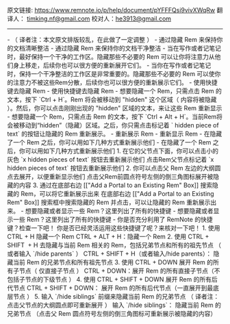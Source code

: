 原文链接: https://www.remnote.io/p/help/document/pYFFFQsi9vivXWqRw
翻译人： timking.nf@gmail.com
校对人：he3913@gmail.com

<hr/>
- （ 译者注：本文原文排版较乱，在此做了一定调整 ）
- 通过隐藏 Rem 来保持你的文档清晰整洁
- 通过隐藏 Rem 来保持你的文档干净整洁
	- 当在写作或者记笔记时，最好保持一个干净的工作区。隐藏那些不必要的 Rem 可以让你将注意力从他们身上移走，后续你也可以很方便的重新展开它们。
	- 当你在写作或者记笔记时，保持一个干净整洁的工作区是非常重要的。隐藏那些不必要的 Rem 可以使你的注意力不被这些Rem分散，后续你也可以很方便的重新展示它们。
- 使用快捷键去隐藏 Rem
- 使用快捷键去隐藏 Rem
	- 想要隐藏一个 Rem，只需点击 Rem 的文本，按下 `Ctrl + H`。Rem 将会被移动到 "hidden" 这个区域（ 内容将被隐藏 ）。然后，你可以点击刚刚出现的 "hidden" 区域的文本，来让这些 Rem 重新显示
	- 想要隐藏一个 Rem，只需点击 Rem 的文本，按下 `Ctrl + Alt + H`。当前Rem将会被移动到“hidden”（隐藏）区域。之后，你只需点击标记着 ` hidden piece of text` 的按钮让隐藏的 Rem 重新展示。
- 重新展示 Rem
- 重新显示 Rem
	- 在隐藏了一个 Rem 之后，你可以用如下几种方式重新展示他们
	- 在隐藏了一个 Rem 之后，你可以用如下几种方式重新展示他们
		1. 在它的父节点下面，你可以点击小的灰色 `x hidden pieces of text` 按钮去重新展示他们
		   点击Rem父节点标记着 `x hidden pieces of text` 按钮去重新展示他们
		2. 你可以点击父 Rem 左边的大纲圆点去展开，以便重新显示他们
		   点击父Rem前圆点符号左侧的倒三角图标展开被隐藏的内容
		3. 通过在底部右边 [["Add a Portal to an Existing Rem" Box]] 搜索隐藏的 Rem，可以将它重新展示出来
		   在底部右边 [["Add a Portal to an Existing Rem" Box]] 搜索框中搜索隐藏的 Rem 并点击，可以让隐藏的 Rem 重新展示出来。
- 想要隐藏或者显示一些 Rem？这里列出了所有的快捷键
- 想要隐藏或者显示一些 Rem？这里列出了所有的快捷键
- 你是否充分利用了 RemNote 的快捷键？检查一下吧！
	你是否已经灵活运用这些快捷键了呢？来核对一下吧！
	1. 使用 CTRL + H 隐藏一个 Rem
	   CTRL + ALT + H：隐藏一个 Rem
	2. 使用 CTRL + SHIFT  + H 去隐藏与当前 Rem 相关的 Rem，包括兄弟节点和所有的祖先节点 （ 或者输入 `/hide parents` ）
	   CTRL + SHIFT  + H（或者输入/hide parents）： 隐藏当前 Rem 的兄弟节点和所有祖先节点
	3. 使用 CTRL + DOWN 展开 Rem 的所有子节点（ 仅直接子节点 ）
	   CTRL + DOWN：展开 Rem 的所有直接子节点（不包括子节点的下级节点 ）
	4. 使用 CTRL + SHIFT + DOWN 展开 Rem 的所有后代节点
	   CTRL + SHIFT + DOWN： 展开 Rem 的所有后代节点（一直展开到最底层节点 ）
	5. 输入 `/hide siblings` 前缀来隐藏当前 Rem 的兄弟节点 （ 译者注：点击父节点的大纲圆点即可重新展开 ）
	   输入 `/hide siblings`： 隐藏当前 Rem 的兄弟节点 （点击父 Rem 圆点符号左侧的倒三角图标可重新展示被隐藏的内容）

